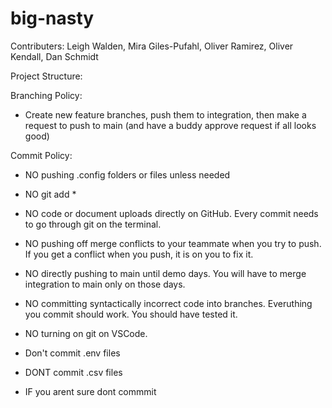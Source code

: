 # big-nasty
Contributers: Leigh Walden, Mira Giles-Pufahl, Oliver Ramirez, Oliver Kendall, Dan Schmidt

Project Structure:

Branching Policy:
- Create new feature branches, push them to integration, then make a request to push to main (and have a buddy approve request if all looks good)

Commit Policy: 
- NO pushing .config folders or files unless needed
- NO git add *
- NO code or document uploads directly on GitHub. Every commit needs to go through
git on the terminal.
- NO pushing off merge conflicts to your teammate when you try to push. If you get
a conflict when you push, it is on you to fix it.
- NO directly pushing to main until demo days. You will have to merge integration
to main only on those days.

- NO committing syntactically incorrect code into branches. Everuthing you commit
should work. You should have tested it.
- NO turning on git on VSCode.
- Don't commit .env files
- DONT commit .csv files 
- IF you arent sure dont commmit
